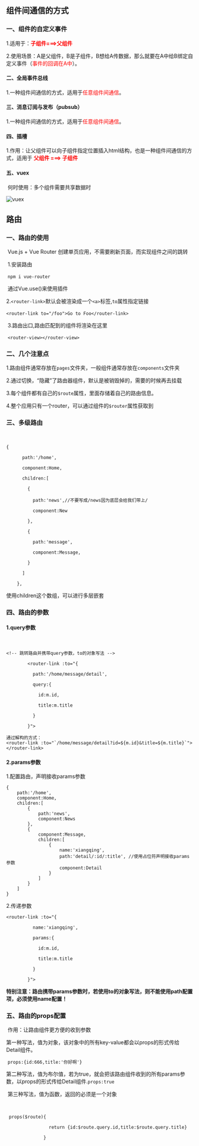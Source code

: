 ## 组件间通信的方式

### 一、组件的自定义事件

​		1.适用于：<font color='red'>**子组件===>父组件**</font>

​		2.使用场景：A是父组件，B是子组件，B想给A传数据，那么就要在A中给B绑定自定义事件（<span style="color:red">事件的回调在A中</span>）。

#### 二、全局事件总线

​		1.一种组件间通信的方式，适用于<span style="color:red">任意组件间通信</span>。

#### 三、消息订阅与发布（pubsub）

​	     1.一种组件间通信的方式，适用于<span style="color:red">任意组件间通信</span>。

#### 四、插槽

​		 1.作用：让父组件可以向子组件指定位置插入html结构，也是一种组件间通信的方式，适用于 <strong style="color:red">父组件 ===> 子组件</strong> 

#### 五、vuex

​		何时使用：多个组件需要共享数据时

![vuex](https://vuex.vuejs.org/vuex.png)

## 路由

### 一、路由的使用

​	Vue.js + Vue Router 创建单页应用，不需要刷新页面，而实现组件之间的跳转

​	1.安装路由

​		``npm i vue-router``

​		通过Vue.use()来使用插件

​	2.``<router-link>``默认会被渲染成一个``<a>``标签,`to`属性指定链接

​	``<router-link to="/foo">Go to Foo</router-link>``

​	3.路由出口,路由匹配到的组件将渲染在这里

​	``<router-view></router-view>``

### 二、几个注意点

​	1.路由组件通常存放在``pages``文件夹，一般组件通常存放在``components``文件夹

​	2.通过切换，“隐藏”了路由器组件，默认是被销毁掉的，需要的时候再去挂载

​	3.每个组件都有自己的``$route``属性，里面存储着自己的路由信息。

​	4.整个应用只有一个router，可以通过组件的``$router``属性获取到

### 三、多级路由

​	

```
{

​      path:'/home',

​      component:Home,

​      children:[

​        {

​          path:'news',//不要写成/news因为底层会给我们带上/

​          component:New

​        },

​        {

​          path:'message',

​          component:Message,  

​        }

​      ]

​    },
```

使用children这个数组，可以进行多层嵌套

### 四、路由的参数

#### 1.query参数

​	

```
<!-- 跳转路由并携带query参数，to的对象写法 -->

​        <router-link :to="{

​          path:'/home/message/detail',

​          query:{

​            id:m.id,

​            title:m.title

​          }

​        }">

通过解构的方式：
<router-link :to="`/home/message/detail?id=${m.id}&title=${m.title}`"></router-link>
```

#### 2.params参数

1.配置路由，声明接收params参数

```
{
	path:'/home',
	component:Home,
	children:[
		{
			path:'news',
			component:News
		},
		{
			component:Message,
			children:[
				{
					name:'xiangqing',
					path:'detail/:id/:title', //使用占位符声明接收params参数
					component:Detail
				}
			]
		}
	]
}
```

2.传递参数

```
<router-link :to="{

​          name:'xiangqing',

​          params:{

​            id:m.id,

​            title:m.title

​          }

​        }">
```

​			**特别注意：路由携带params参数时，若使用to的对象写法，则不能使用path配置项，必须使用name配置！**

### 五、路由的props配置

​	作用：让路由组件更方便的收到参数

​	第一种写法，值为对象，该对象中的所有key-value都会以props的形式传给Detail组件。

​	``props:{id:666,title:'你好啊'}``

​	第二种写法，值为布尔值，若为true，就会把该路由组件收到的所有params参数，以props的形式传给Detail组件.``props:true``

​	第三种写法，值为函数，返回的必须是一个对象

​	

```
 props($route){

​                return {id:$route.query.id,title:$route.query.title}

​              }
```

